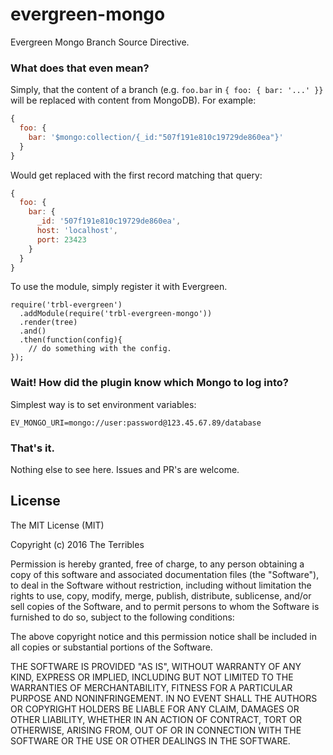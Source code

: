 # evergreen-mongo

Evergreen Mongo Branch Source Directive.

### What does that even mean?

Simply, that the content of a branch (e.g. `foo.bar` in `{ foo: { bar: '...' }}` will be replaced with content from MongoDB).  For example:

```javascript
{
  foo: {
    bar: '$mongo:collection/{_id:"507f191e810c19729de860ea"}'
  }
}
```

Would get replaced with the first record matching that query:

```javascript
{
  foo: {
    bar: {
      _id: '507f191e810c19729de860ea',
      host: 'localhost',
      port: 23423
    }
  }
}
```

To use the module, simply register it with Evergreen.

```
require('trbl-evergreen')
  .addModule(require('trbl-evergreen-mongo'))
  .render(tree)
  .and()
  .then(function(config){
    // do something with the config.
});
```

### Wait!  How did the plugin know which Mongo to log into?

Simplest way is to set environment variables:

```
EV_MONGO_URI=mongo://user:password@123.45.67.89/database
```

### That's it.

Nothing else to see here.  Issues and PR's are welcome.

## License

The MIT License (MIT)

Copyright (c) 2016 The Terribles

Permission is hereby granted, free of charge, to any person obtaining a copy
of this software and associated documentation files (the "Software"), to deal
in the Software without restriction, including without limitation the rights
to use, copy, modify, merge, publish, distribute, sublicense, and/or sell
copies of the Software, and to permit persons to whom the Software is
furnished to do so, subject to the following conditions:

The above copyright notice and this permission notice shall be included in all
copies or substantial portions of the Software.

THE SOFTWARE IS PROVIDED "AS IS", WITHOUT WARRANTY OF ANY KIND, EXPRESS OR
IMPLIED, INCLUDING BUT NOT LIMITED TO THE WARRANTIES OF MERCHANTABILITY,
FITNESS FOR A PARTICULAR PURPOSE AND NONINFRINGEMENT. IN NO EVENT SHALL THE
AUTHORS OR COPYRIGHT HOLDERS BE LIABLE FOR ANY CLAIM, DAMAGES OR OTHER
LIABILITY, WHETHER IN AN ACTION OF CONTRACT, TORT OR OTHERWISE, ARISING FROM,
OUT OF OR IN CONNECTION WITH THE SOFTWARE OR THE USE OR OTHER DEALINGS IN THE
SOFTWARE.

